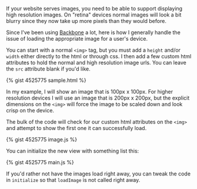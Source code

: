 If your website serves images, you need to be able to support
displaying high resolution images. On "retina" devices normal images will
look a bit blurry since they now take up more pixels than they would
before.

Since I've been using [Backbone](http://backbonejs.org) a lot, here
is how I generally handle the issue of loading the appropriate image
for a user's device.

You can start with a normal `<img>` tag, but you must add a `height`
and/or `width` either directly to the html or through css. I then add
a few custom html attributes to hold the normal and high resolution
image urls. You can leave the `src` attribute blank if you'd like.

{% gist 4525775 sample.html %}

In my example, I will show an image that is 100px x 100px. For higher
resolution devices I will use an image that is 200px x 200px, but
the explicit dimensions on the `<img>` will force the image to be
scaled down and look crisp on the device.

The bulk of the code will check for our custom html attributes on
the `<img>` and attempt to show the first one it can successfully load.

{% gist 4525775 image.js %}

You can initialize the new view with something list this:

{% gist 4525775 main.js %}

If you'd rather not have the images load right away, you can tweak
the code in `initialize` so that `loadImage` is not called right away.

